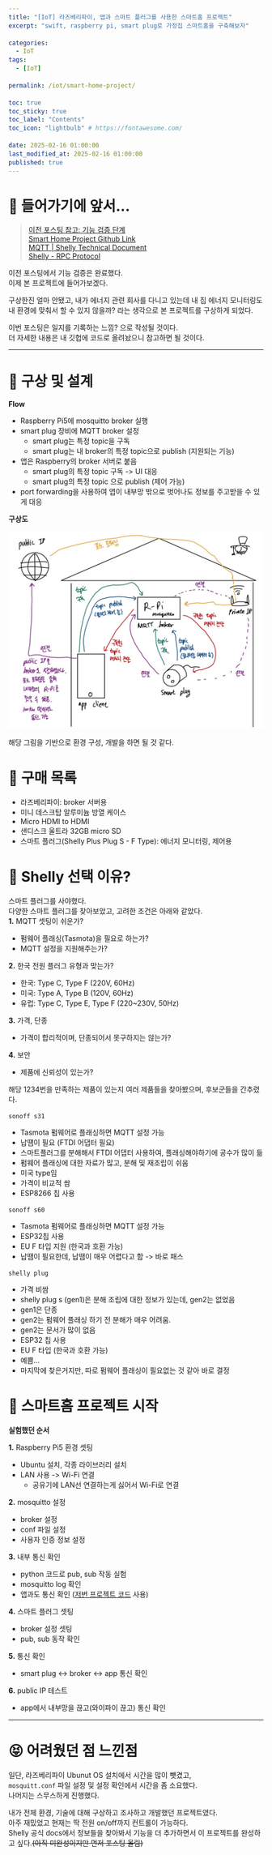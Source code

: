 ```yaml
---
title: "[IoT] 라즈베리파이, 앱과 스마트 플러그를 사용한 스마트홈 프로젝트"  
excerpt: "swift, raspberry pi, smart plug로 가정집 스마트홈을 구축해보자"

categories:
  - IoT
tags:
  - [IoT]

permalink: /iot/smart-home-project/

toc: true
toc_sticky: true
toc_label: "Contents"
toc_icon: "lightbulb" # https://fontawesome.com/
 
date: 2025-02-16 01:00:00
last_modified_at: 2025-02-16 01:00:00
published: true
---  
```


# 🤩 들어가기에 앞서...

> [이전 포스팅 참고: 기능 검증 단계](https://kdjun97.github.io/iot/swift-mqtt-test/)  
> [Smart Home Project Github Link](https://github.com/kdjun97/smart-home)  
> [MQTT | Shelly Technical Document](https://shelly-api-docs.shelly.cloud/gen2/ComponentsAndServices/Mqtt/)  
> [Shelly - RPC Protocol](https://shelly-api-docs.shelly.cloud/gen2/General/RPCProtocol)  

이전 포스팅에서 기능 검증은 완료했다.  
이제 본 프로젝트에 들어가보겠다.  

구상한진 얼마 안됐고, 내가 에너지 관련 회사를 다니고 있는데 내 집 에너지 모니터링도 내 환경에 맞춰서 할 수 있지 않을까? 라는 생각으로 본 프로젝트를 구상하게 되었다.  

이번 포스팅은 일지를 기록하는 느낌? 으로 작성될 것이다.  
더 자세한 내용은 내 깃헙에 코드로 올려놨으니 참고하면 될 것이다.  

---  

# 🤔 구상 및 설계  

**Flow**  

- Raspberry Pi5에 mosquitto broker 실행  
- smart plug 장비에 MQTT broker 설정 
    - smart plug는 특정 topic을 구독
    - smart plug는 내 broker의 특정 topic으로 publish (지원되는 기능)
- 앱은 Raspberry의 broker 서버로 붙음
    - smart plug의 특정 topic 구독 -> UI 대응
    - smart plug의 특정 topic 으로 publish (제어 가능)
- port forwarding을 사용하여 앱이 내부망 밖으로 벗어나도 정보를 주고받을 수 있게 대응

**구상도**  

![mqtt_flow](/assets/images/post_img/iot/smart-home-project/mqtt_flow.jpeg)   

해당 그림을 기반으로 환경 구성, 개발을 하면 될 것 같다.  

# 🤑 구매 목록  

- 라즈베리파이: broker 서버용  
- 미니 데스크탑 알루미늄 방열 케이스  
- Micro HDMI to HDMI   
- 샌디스크 울트라 32GB micro SD
- 스마트 플러그(Shelly Plus Plug S - F Type): 에너지 모니터링, 제어용  

# 🔌 Shelly 선택 이유?  

스마트 플러그를 사야했다.  
다양한 스마트 플러그를 찾아보았고, 고려한 조건은 아래와 같았다.  
**1.** MQTT 셋팅이 쉬운가?   
- 펌웨어 플래싱(Tasmota)을 필요로 하는가?  
- MQTT 설정을 지원해주는가?  

**2.** 한국 전원 플러그 유형과 맞는가?  
- 한국: Type C, Type F (220V, 60Hz)
- 미국: Type A, Type B (120V, 60Hz)
- 유럽: Type C, Type E, Type F (220~230V, 50Hz)  

**3.** 가격, 단종  
- 가격이 합리적이며, 단종되어서 못구하지는 않는가?  

**4.** 보안  
- 제품에 신뢰성이 있는가?

해당 1234번을 만족하는 제품이 있는지 여러 제품들을 찾아봤으며, 후보군들을 간추렸다.  

`sonoff s31`  
- Tasmota 펌웨어로 플래싱하면 MQTT 설정 가능  
- 납떔이 필요 (FTDI 어댑터 필요)  
- 스마트플러그를 분해해서 FTDI 어댑터 사용하여, 플래싱해야하기에 공수가 많이 듦
- 펌웨어 플래싱에 대한 자료가 많고, 분해 및 재조립이 쉬움
- 미국 type임
- 가격이 비교적 쌈
- ESP8266 칩 사용 

`sonoff s60`  
- Tasmota 펌웨어로 플래싱하면 MQTT 설정 가능
- ESP32칩 사용
- EU F 타입 지원 (한국과 호환 가능)
- 납땜이 필요한데, 납땜이 매우 어렵다고 함 -> 바로 패스

`shelly plug`  
- 가격 비쌈  
- shelly plug s (gen1)은 분해 조립에 대한 정보가 있는데, gen2는 없었음
- gen1은 단종
- gen2는 펌웨어 플래싱 하기 전 분해가 매우 어려움.
- gen2는 문서가 많이 없음
- ESP32 칩 사용
- EU F 타입 (한국과 호환 가능)
- 예쁨...
- 마지막에 찾은거지만, 따로 펌웨어 플래싱이 필요없는 것 같아 바로 결정

# 🏡 스마트홈 프로젝트 시작  

**실험했던 순서**  

**1.** Raspberry Pi5 환경 셋팅  
- Ubuntu 설치, 각종 라이브러리 설치  
- LAN 사용 -> Wi-Fi 연결   
    - 공유기에 LAN선 연결하는게 싫어서 Wi-Fi로 연결 

**2.** mosquitto 설정  
- broker 설정  
- conf 파일 설정  
- 사용자 인증 정보 설정 

**3.** 내부 통신 확인  
- python 코드로 pub, sub 작동 실험  
- mosquitto log 확인  
- 앱과도 통신 확인 ([저번 프로젝트 코드](https://github.com/kdjun97/swift-mqtt-test) 사용)  

**4.** 스마트 플러그 셋팅  
- broker 설정 셋팅  
- pub, sub 동작 확인  

**5.** 통신 확인  
- smart plug <-> broker <-> app 통신 확인  

**6.** public IP 테스트  
- app에서 내부망을 끊고(와이파이 끊고) 통신 확인  

---  

# 😝 어려웠던 점 느낀점  

일단, 라즈베리파이 Ubunut OS 설치에서 시간을 많이 뺏겼고,  
`mosquitt.conf` 파일 설정 및 설정 확인에서 시간을 좀 소요했다.  
나머지는 스무스하게 진행했다.  

내가 전체 환경, 기술에 대해 구상하고 조사하고 개발했던 프로젝트였다.  
아주 재밌었고 현재는 딱 전원 on/off까지 컨트롤이 가능하다.  
Shelly 공식 docs에서 정보들을 찾아봐서 기능을 더 추가하면서 이 프로젝트를 완성하고 싶다.~~(아직 미완성이지만 먼저 포스팅 올림)~~  